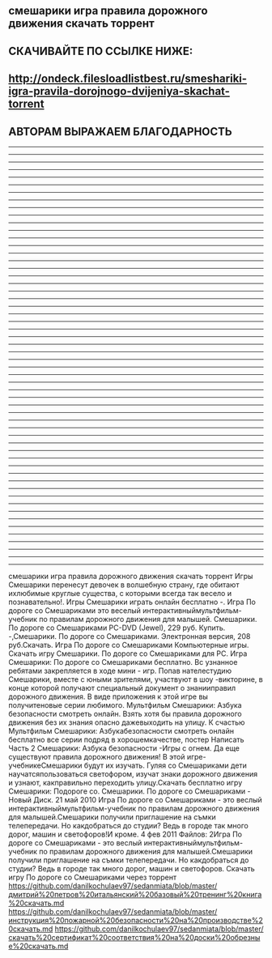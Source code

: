 смешарики игра правила дорожного движения скачать торрент
--------------------------------------------------
СКАЧИВАЙТЕ ПО ССЫЛКЕ НИЖЕ:
--------------------------------------------------
http://ondeck.filesloadlistbest.ru/smeshariki-igra-pravila-dorojnogo-dvijeniya-skachat-torrent
--------------------------------------------------
АВТОРАМ ВЫРАЖАЕМ БЛАГОДАРНОСТЬ
--------------------------------------------------
--------------------------------------------------
--------------------------------------------------
--------------------------------------------------
--------------------------------------------------
--------------------------------------------------
--------------------------------------------------
--------------------------------------------------
--------------------------------------------------
--------------------------------------------------
--------------------------------------------------
--------------------------------------------------
--------------------------------------------------
--------------------------------------------------
--------------------------------------------------
--------------------------------------------------
--------------------------------------------------
--------------------------------------------------
--------------------------------------------------
--------------------------------------------------
--------------------------------------------------
--------------------------------------------------
--------------------------------------------------
--------------------------------------------------
--------------------------------------------------
--------------------------------------------------
--------------------------------------------------
--------------------------------------------------
--------------------------------------------------
--------------------------------------------------
--------------------------------------------------
--------------------------------------------------
--------------------------------------------------
--------------------------------------------------
--------------------------------------------------
--------------------------------------------------
--------------------------------------------------
--------------------------------------------------
--------------------------------------------------
--------------------------------------------------
--------------------------------------------------
--------------------------------------------------
--------------------------------------------------
--------------------------------------------------
--------------------------------------------------
--------------------------------------------------
--------------------------------------------------
--------------------------------------------------
--------------------------------------------------
--------------------------------------------------
--------------------------------------------------
--------------------------------------------------
--------------------------------------------------
--------------------------------------------------
--------------------------------------------------
--------------------------------------------------
--------------------------------------------------
смешарики игра правила дорожного движения скачать торрент Игры Смешарики перенесут девочек в волшебную страну, где обитают ихлюбимые круглые существа, с которыми всегда так весело и познавательно!. Игры Смешарики  играть онлайн бесплатно -. Игра По дороге со Смешариками  это веселый интерактивныймультфильм-учебник по правилам дорожного движения для малышей. Смешарики. По дороге со Смешариками PC-DVD (Jewel), 229 руб. Купить. -,Смешарики. По дороге со Смешариками. Электронная версия, 208 руб.Скачать. Игра По дороге со Смешариками Компьютерные игры. Скачать игру Смешарики. По дороге со Смешариками для PC. Игра Смешарики: По дороге со Смешариками бесплатно. Вс узнанное ребятами закрепляется в ходе мини - игр. Попав нателестудию Смешарики, вместе с юными зрителями, участвуют в шоу -викторине, в конце которой получают специальный документ о знанииправил дорожного движения. В виде приложения к этой игре вы получитеновые серии любимого. Мультфильм Смешарики: Азбука безопасности смотреть онлайн. Взять хотя бы правила дорожного движения  без их знания опасно дажевыходить на улицу. К счастью  Мультфильм Смешарики: Азбукабезопасности смотреть онлайн бесплатно все серии подряд в хорошемкачестве, постер Написать  Часть 2  Смешарики: Азбука безопасности -Игры с огнем.
Да еще существуют правила дорожного движения! В этой игре-учебникеСмешарики будут их изучать. Гуляя со Смешариками дети научатсяпользоваться светофором, изучат знаки дорожного движения и узнают, какправильно переходить улицу.Скачать бесплатно игру Смешарики: Подороге со. Смешарики. По дороге со Смешариками - Новый Диск. 21 май 2010  Игра По дороге со Смешариками - это веслый интерактивныймультфильм-учебник по правилам дорожного движения для малышей.Смешарики получили приглашение на съмки телепередачи. Но какдобраться до студии? Ведь в городе так много дорог, машин и светофоров!И кроме. 4 фев 2011  Файлов: 2Игра По дороге со Смешариками - это веслый интерактивныймультфильм-учебник по правилам дорожного движения для малышей.Смешарики получили приглашение на съмки телепередачи. Но какдобраться до студии? Ведь в городе так много дорог, машин и светофоров. Скачать игру По дороге со Смешариками через торрент
https://github.com/danilkochulaev97/sedanmiata/blob/master/дмитрий%20петров%20итальянский%20базовый%20тренинг%20книга%20скачать.md
https://github.com/danilkochulaev97/sedanmiata/blob/master/инструкция%20пожарной%20безопасности%20на%20производстве%20скачать.md
https://github.com/danilkochulaev97/sedanmiata/blob/master/скачать%20сертификат%20соответствия%20на%20доски%20обрезные%20скачать.md